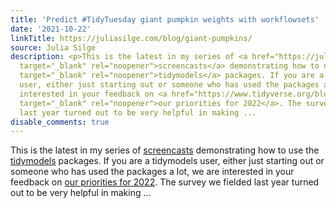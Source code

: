 ```yaml
---
title: 'Predict #TidyTuesday giant pumpkin weights with workflowsets'
date: '2021-10-22'
linkTitle: https://juliasilge.com/blog/giant-pumpkins/
source: Julia Silge
description: <p>This is the latest in my series of <a href="https://juliasilge.com/category/tidymodels/"
  target="_blank" rel="noopener">screencasts</a> demonstrating how to use the <a href="https://www.tidymodels.org/"
  target="_blank" rel="noopener">tidymodels</a> packages. If you are a tidymodels
  user, either just starting out or someone who has used the packages a lot, we are
  interested in your feedback on <a href="https://www.tidyverse.org/blog/2021/10/tidymodels-2022-survey/"
  target="_blank" rel="noopener">our priorities for 2022</a>. The survey we fielded
  last year turned out to be very helpful in making ...
disable_comments: true
---
```

<p>This is the latest in my series of <a href="https://juliasilge.com/category/tidymodels/" target="_blank" rel="noopener">screencasts</a> demonstrating how to use the <a href="https://www.tidymodels.org/" target="_blank" rel="noopener">tidymodels</a> packages. If you are a tidymodels user, either just starting out or someone who has used the packages a lot, we are interested in your feedback on <a href="https://www.tidyverse.org/blog/2021/10/tidymodels-2022-survey/" target="_blank" rel="noopener">our priorities for 2022</a>. The survey we fielded last year turned out to be very helpful in making ...